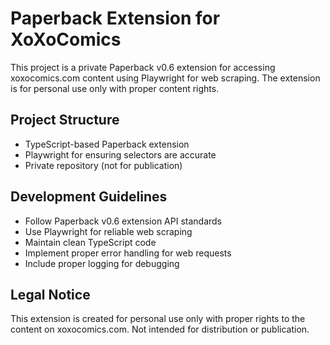 <!-- Use this file to provide workspace-specific custom instructions to Copilot. For more details, visit https://code.visualstudio.com/docs/copilot/copilot-customization#_use-a-githubcopilotinstructionsmd-file -->

# Paperback Extension for XoXoComics

This project is a private Paperback v0.6 extension for accessing xoxocomics.com content using Playwright for web scraping. The extension is for personal use only with proper content rights.

## Project Structure

- TypeScript-based Paperback extension
- Playwright for ensuring selectors are accurate
- Private repository (not for publication)

## Development Guidelines

- Follow Paperback v0.6 extension API standards
- Use Playwright for reliable web scraping
- Maintain clean TypeScript code
- Implement proper error handling for web requests
- Include proper logging for debugging

## Legal Notice

This extension is created for personal use only with proper rights to the content on xoxocomics.com. Not intended for distribution or publication.
